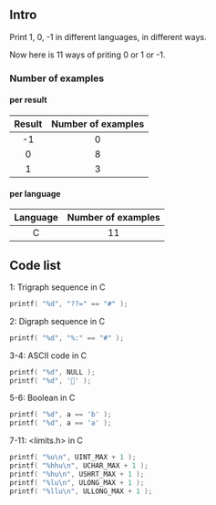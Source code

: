 ## Intro

Print 1, 0, -1 in different languages, in different ways.

Now here is 11 ways of priting 0 or 1 or -1.

### Number of examples

#### per result

| Result | Number of examples |
|:-----:|:--------------:|
| -1 | 0 |
| 0 | 8 |
| 1 | 3 |

#### per language

| Language | Number of examples |
|:-----:|:--------------:|
| C | 11 |

## Code list

1: Trigraph sequence in C

```c
printf( "%d", "??=" == "#" );
```

2: Digraph sequence in C

```c
printf( "%d", "%:" == "#" );
```

3-4: ASCII code in C

```c
printf( "%d", NULL );
printf( "%d", '' );
```

5-6: Boolean in C

```c
printf( "%d", a == 'b' );
printf( "%d", a == 'a' );
```

7-11: <limits.h> in C

```c
printf( "%u\n", UINT_MAX + 1 );
printf( "%hhu\n", UCHAR_MAX + 1 );
printf( "%hu\n", USHRT_MAX + 1 );
printf( "%lu\n", ULONG_MAX + 1 );
printf( "%llu\n", ULLONG_MAX + 1 );
```